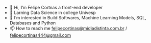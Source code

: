 - 👋 Hi, I’m Felipe Cortnas a front-end developer
- 🌱 Larning Data Science in college Univesp
- 👀 I’m interested in Build Softwares, Machine Learning Models, SQL, Databases and Python
- 📫 How to reach me felipecortinas@midiadistinta.com.br / felipecortinas444@gmail.com

<!---
felipecortinas/felipecortinas is a ✨ special ✨ repository because its `README.md` (this file) appears on your GitHub profile.
You can click the Preview link to take a look at your changes.
--->

